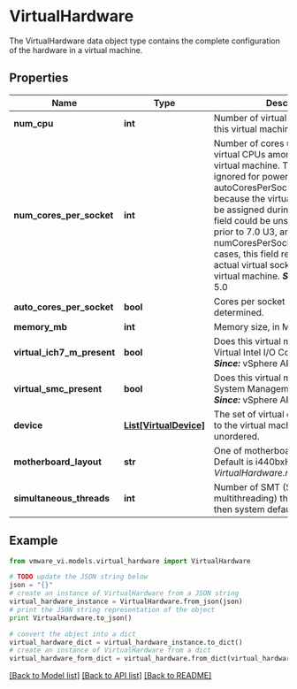 # VirtualHardware

The VirtualHardware data object type contains the complete configuration of the hardware in a virtual machine. 

## Properties
Name | Type | Description | Notes
------------ | ------------- | ------------- | -------------
**num_cpu** | **int** | Number of virtual CPUs present in this virtual machine.  | 
**num_cores_per_socket** | **int** | Number of cores used to distribute virtual CPUs among sockets in this virtual machine.  This field should be ignored for powered off VM with autoCoresPerSocket equals TRUE, because the virtual socket size will be assigned during power-on. This field could be unset for releases prior to 7.0 U3, and it implies numCoresPerSocket is 1. In other cases, this field represents the actual virtual socket size seen by the virtual machine.  ***Since:*** vSphere API 5.0  | [optional] 
**auto_cores_per_socket** | **bool** | Cores per socket is automatically determined.  | [optional] 
**memory_mb** | **int** | Memory size, in MB.  | 
**virtual_ich7_m_present** | **bool** | Does this virtual machine have Virtual Intel I/O Controller Hub 7  ***Since:*** vSphere API 5.0  | [optional] 
**virtual_smc_present** | **bool** | Does this virtual machine have System Management Controller  ***Since:*** vSphere API 5.0  | [optional] 
**device** | [**List[VirtualDevice]**](VirtualDevice.md) | The set of virtual devices belonging to the virtual machine.  This list is unordered.  | [optional] 
**motherboard_layout** | **str** | One of motherboardLayout choices.  Default is i440bxHostBridge. See *VirtualHardware.motherboardLayout*  | [optional] 
**simultaneous_threads** | **int** | Number of SMT (Simultaneous multithreading) threads.  If unset, then system defaults are in use.  | [optional] 

## Example

```python
from vmware_vi.models.virtual_hardware import VirtualHardware

# TODO update the JSON string below
json = "{}"
# create an instance of VirtualHardware from a JSON string
virtual_hardware_instance = VirtualHardware.from_json(json)
# print the JSON string representation of the object
print VirtualHardware.to_json()

# convert the object into a dict
virtual_hardware_dict = virtual_hardware_instance.to_dict()
# create an instance of VirtualHardware from a dict
virtual_hardware_form_dict = virtual_hardware.from_dict(virtual_hardware_dict)
```
[[Back to Model list]](../README.md#documentation-for-models) [[Back to API list]](../README.md#documentation-for-api-endpoints) [[Back to README]](../README.md)


